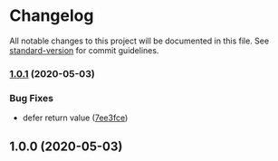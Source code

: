 # Changelog

All notable changes to this project will be documented in this file. See [standard-version](https://github.com/conventional-changelog/standard-version) for commit guidelines.

### [1.0.1](https://github.com/justinlettau/defer-map/compare/v1.0.0...v1.0.1) (2020-05-03)


### Bug Fixes

* defer return value ([7ee3fce](https://github.com/justinlettau/defer-map/commit/7ee3fce87e7112a3166ede911a185836db3f68f2))

## 1.0.0 (2020-05-03)
